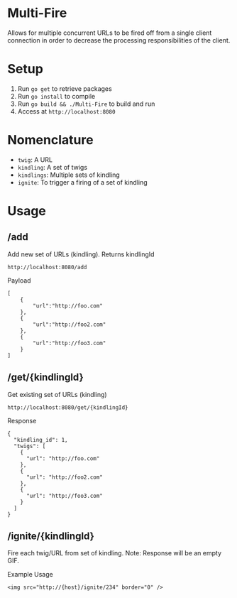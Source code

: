 Multi-Fire
==========
Allows for multiple concurrent URLs to be fired off from a single client connection in order to decrease the processing responsibilities of the client.

Setup
=====
1. Run `go get` to retrieve packages
2. Run `go install` to compile
3. Run `go build && ./Multi-Fire` to build and run
4. Access at `http://localhost:8080`


Nomenclature
============
* `twig`: A URL
* `kindling`: A set of twigs
* `kindlings`: Multiple sets of kindling
* `ignite`: To trigger a firing of a set of kindling

Usage
=====

/add
----------
Add new set of URLs (kindling). Returns kindlingId

`http://localhost:8080/add`

Payload
```
[
    {
        "url":"http://foo.com"
    },
    {
        "url":"http://foo2.com"
    },
    {
        "url":"http://foo3.com"
    }
]
```

/get/{kindlingId}
-----------------
Get existing set of URLs (kindling)

`http://localhost:8080/get/{kindlingId}`

Response
```
{
  "kindling_id": 1,
  "twigs": [
    {
      "url": "http://foo.com"
    },
    {
      "url": "http://foo2.com"
    },
    {
      "url": "http://foo3.com"
    }
  ]
}
```

/ignite/{kindlingId}
--------------------
Fire each twig/URL from set of kindling. 
Note: Response will be an empty GIF.

Example Usage

`<img src="http://{host}/ignite/234" border="0" />`
